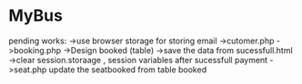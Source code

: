 # MyBus
pending works: 
->use browser storage for storing email
->cutomer.php
->booking.php
->Design booked (table)
->save the data from sucessfull.html
->clear session.storaage , session variables after sucessfull payment
->seat.php update the seatbooked from table booked